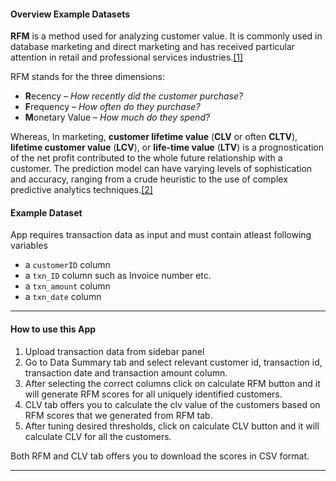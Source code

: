 #### Overview Example Datasets

**RFM** is a method used for analyzing customer value. It is commonly used in database marketing and direct marketing and has received particular attention in retail and professional services industries.[[1]](https://en.wikipedia.org/wiki/RFM_(market_research)#cite_note-1)

RFM stands for the three dimensions:

- **R**ecency – *How recently did the customer purchase?*
- **F**requency – *How often do they purchase?*
- **M**onetary Value – *How much do they spend?*

Whereas, In marketing, **customer lifetime value** (**CLV** or often **CLTV**), **lifetime customer value** (**LCV**), or **life-time value** (**LTV**) is a prognostication of the net profit contributed to the whole future relationship with a customer. The prediction model can have varying levels of sophistication and accuracy, ranging from a crude heuristic to the use of complex predictive analytics techniques.[[2]](https://en.wikipedia.org/wiki/Customer_lifetime_value)

#### Example Dataset

App requires transaction data as input and must contain atleast following variables

- a `customerID` column
- a `txn_ID` column such as Invoice number etc.
- a `txn_amount` column
- a `txn_date` column 



------

#### How to use this App

1. Upload transaction data from sidebar panel
2. Go to Data Summary tab and select relevant customer id, transaction id, transaction date and transaction amount column.
3. After selecting the correct columns click on calculate RFM button and it will generate RFM scores for all uniquely identified customers.
4. CLV tab offers you to calculate the clv value of the customers based on RFM scores that we generated from RFM tab.
5. After tuning desired thresholds, click on calculate CLV button and it will calculate CLV for all the customers.



Both RFM and CLV tab offers you to download the scores in CSV format.

------

